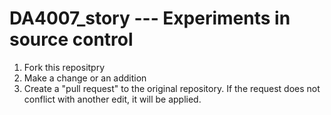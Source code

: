 # DA4007_story --- Experiments in source control

1. Fork this repositpry
2. Make a change or an addition
3. Create a "pull request" to the original repository. If the request does not conflict with another edit, it will be applied.
